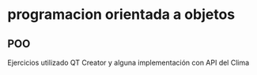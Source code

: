 # programacion orientada a objetos
## POO

Ejercicios utilizado QT Creator y alguna implementación con API del Clima
